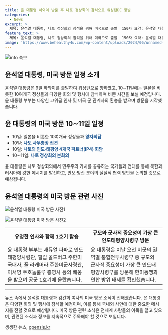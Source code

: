 ```yaml
---
title: 윤 대통령 하와이 방문 후 나토 정상회의 참석으로 워싱턴DC 향발
categories:
  - News
excerpt: >
  제목: 윤석열 대통령, 나토 정상회의 참석을 위해 미국으로 출발  150자 요약: 윤석열 대통령과 김건희 여사가 나토 75주년 정상회의 참석을 위해 미국으로 출발했다. 히캄 공군기지에서 공군1호기에 올라 탑승하며 인사를 나누고, 워싱턴DC에서 10∼11일까지 다양한 일정을 소화할 예정이다. 이 전에는 인도태평양사령부 방문, 태평양국립묘지 참배 및 동포 간담회를 진행했다. 나토 정상회의에서는 민주주의 가치를 공유하는 국가들과의 연대를 강조하고, 북한과 러시아에 강한 메시지를 전하며 안보·방산 분야의 협력 방안을 논의할 것으로 예상된다.
feature_text: >
  제목: 윤석열 대통령, 나토 정상회의 참석을 위해 미국으로 출발  150자 요약: 윤석열 대통령과 김건희 여사가 나토 75주년 정상회의 참석을 위해 미국으로 출발했다. 히캄 공군기지에서 공군1호기에 올라 탑승하며 인사를 나누고, 워싱턴DC에서 10∼11일까지 다양한 일정을 소화할 예정이다. 이 전에는 인도태평양사령부 방문, 태평양국립묘지 참배 및 동포 간담회를 진행했다. 나토 정상회의에서는 민주주의 가치를 공유하는 국가들과의 연대를 강조하고, 북한과 러시아에 강한 메시지를 전하며 안보·방산 분야의 협력 방안을 논의할 것으로 예상된다.
image: 'https://www.behealthy4u.com/wp-content/uploads/2024/06/unnamed-file.png'
---
```


<p><img src="https://www.behealthy4u.com/wp-content/uploads/2024/06/unnamed-file.png" alt="info 속보" /></p>

<h2>윤석열 대통령, 미국 방문 일정 소개</h2>

<p data-ke-size="size16">윤석열 대통령은 9일 하와이를 출발하여 워싱턴으로 향하였고, 10∼11일에는 일본을 비롯한 10여개국 정상들과 다양한 회의 및 행사에 참석하며 바쁜 시간을 보낼 예정입니다. 윤 대통령 부부는 다양한 고위급 인사 및 미국 군 관계자의 환송을 받으며 방문을 시작했습니다.</p>

<h2 data-ke-size="size26">윤 대통령의 미국 방문 10∼11일 일정</h2>

<ul>
  <li>10일: 일본을 비롯한 10여개국 정상들과 <b><span style="color: #1a5490;">양자회담</span></b></li>
  <li>10일: <b><span style="color: #1a5490;">나토 사무총장 접견</span></b></li>
  <li>10일: <b><span style="color: #1a5490;">나토의 인도·태평양 4개국 파트너(IP4) 회담</span></b></li>
  <li>10∼11일: <b><span style="color: #1a5490;">나토 정상회의 본회의</span></b></li>
</ul>

<p data-ke-size="size16">윤 대통령은 나토 정상회의에서 민주주의 가치를 공유하는 국가들과 연대를 통해 북한과 러시아에 강한 메시지를 발신하고, 안보·방산 분야의 실질적 협력 방안을 논의할 것으로 예상됩니다.</p>

<h2 data-ke-size="size26">윤석열 대통령의 미국 방문 관련 사진</h2>

<p><img src="https://www.example.com/윤석열_미국방문1.jpg" alt="윤석열 대통령 미국 방문 사진1" /></p>

<p><img src="https://www.example.com/윤석열_미국방문2.jpg" alt="윤석열 대통령 미국 방문 사진2" /></p>

<table style="width: 100%;" data-ke-size="size16">
<tbody>
<tr>
<td style="text-align: center; height: 17px;"><b>유명한 인사와 함께 1호기 탑승</b></td>
<td style="text-align: center; height: 17px;"><b>규모와 군사적 중요성이 가장 큰 인도태평양사령부 방문</b></td>
</tr>
<tr>
<td>윤 대통령 부부는 새뮤얼 파파로 인도태평양사령관, 필립 골드버그 주한미국대사, 폴 라캐머라 주한미군사령관, 이서영 주호놀룰루 총영사 등의 배웅을 받으며 공군 1호기에 올랐습니다.</td>
<td>윤 대통령은 이날 오전 미군의 권역별 통합전투사령부 중 규모와 군사적 중요성이 가장 큰 인도태평양사령부를 방문해 한미동맹과 연합 방위 태세를 확인했습니다.</td>
</tr>
</tbody>
</table>

<hr data-ke-size="size16">

<p data-ke-size="size16">뉴스 속에서 윤석열 대통령과 김건희 여사의 미국 방문 소식이 전해졌습니다. 윤 대통령은 다양한 회의 및 행사에 참석할 예정이며, 이를 통해 국내외 사안에 대한 중요한 메시지를 전할 것으로 예상됩니다. 미국 방문 관련 소식은 전세계 사람들의 이목을 끌고 있으며, 관련된 소식과 정보를 지속적으로 주목해야 할 것으로 보입니다.</p>
생생한 뉴스, <a href="https://opensis.kr" rel="dofollow">opensis.kr</a>


